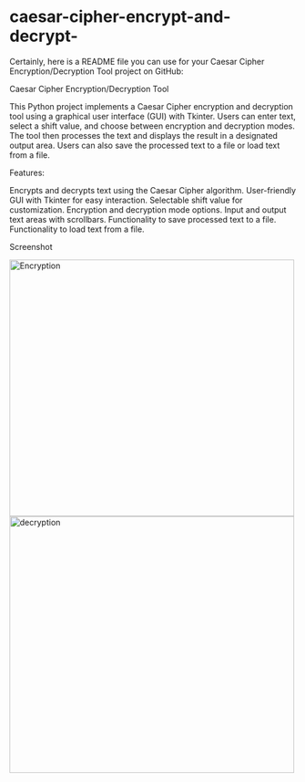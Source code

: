 # caesar-cipher-encrypt-and-decrypt-
Certainly, here is a README file you can use for your Caesar Cipher Encryption/Decryption Tool project on GitHub:

Caesar Cipher Encryption/Decryption Tool

This Python project implements a Caesar Cipher encryption and decryption tool using a graphical user interface (GUI) with Tkinter. Users can enter text, select a shift value, and choose between encryption and decryption modes. The tool then processes the text and displays the result in a designated output area. Users can also save the processed text to a file or load text from a file.

Features:

Encrypts and decrypts text using the Caesar Cipher algorithm.
User-friendly GUI with Tkinter for easy interaction.
Selectable shift value for customization.
Encryption and decryption mode options.
Input and output text areas with scrollbars.
Functionality to save processed text to a file.
Functionality to load text from a file.


Screenshot 



<img src="https://github.com/user-attachments/assets/3b88d6ea-c0c0-433d-993b-570e7076ca90" alt="Encryption" height="450" width="500">
<img src="https://github.com/user-attachments/assets/c58fdb77-e8d4-4f01-8a7a-4f976b75bbd7" alt="decryption" height="450" width="500">
